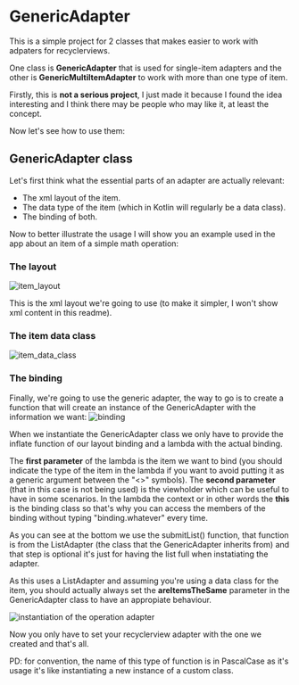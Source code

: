 # GenericAdapter

This is a simple project for 2 classes that makes easier to work with adpaters for recyclerviews.

One class is **GenericAdapter** that is used for single-item adapters and the other is **GenericMultiItemAdapter** to work with more than one type of item.

Firstly, this is **not a serious project**, I just made it because I found the idea interesting and I think there may be people who may like it, at least the concept.

Now let's see how to use them:

## GenericAdapter  class

Let's first think what the essential parts of an adapter are actually relevant:
- The xml layout of the item.
- The data type of the item (which in Kotlin will regularly be a data class).
- The binding of both.

Now to better illustrate the usage I will show you an example used in the app about an item of a simple math operation:

###  The layout
![item_layout](https://user-images.githubusercontent.com/86477169/213011000-de3a436c-2efa-4376-8755-1c6ad792d12d.PNG)

This is the xml layout we're going to use (to make it simpler, I won't show xml content in this readme).

### The item data class
![item_data_class](https://user-images.githubusercontent.com/86477169/213011430-46da9f84-96b1-4fa9-870e-e0823bbdd82b.PNG)

### The binding
Finally, we're going to use the generic adapter, the way to go is to create a function that will create an instance of the GenericAdapter with the information we want:
![binding](https://user-images.githubusercontent.com/86477169/213013201-9a12652e-b937-4457-bd14-60f29aa3d190.PNG)

When we instantiate the GenericAdapter class we only have to provide the inflate function of our layout binding and a lambda with the actual binding.

The **first parameter** of the lambda is the item we want to bind (you should indicate the type of the item in the lambda if you want to avoid putting it as a generic argument between the "<>" symbols).
The **second parameter** (that in this case is not being used) is the viewholder which can be useful to have in some scenarios.
In the lambda the context or in other words the **this** is the binding class so that's why you can access the members of the binding without typing "binding.whatever" every time.

As you can see at the bottom we use the submitList() function, that function is from the ListAdapter (the class that the GenericAdapter inherits from) and that step is optional it's just for having the list full when instatiating the adapter.

As this uses a ListAdapter and assuming you're using a data class for the item, you should actually always set the **areItemsTheSame** parameter in the GenericAdapter class to have an appropiate behaviour.


![instantiation of the operation adapter](https://user-images.githubusercontent.com/86477169/213016492-ad71ff06-613d-46c8-9e59-aae0c08042f1.PNG)

Now you only have to set your recyclerview adapter with the one we created and that's all.

PD: for convention, the name of this type of function is in PascalCase as it's usage it's like instantiating a new instance of a custom class.
